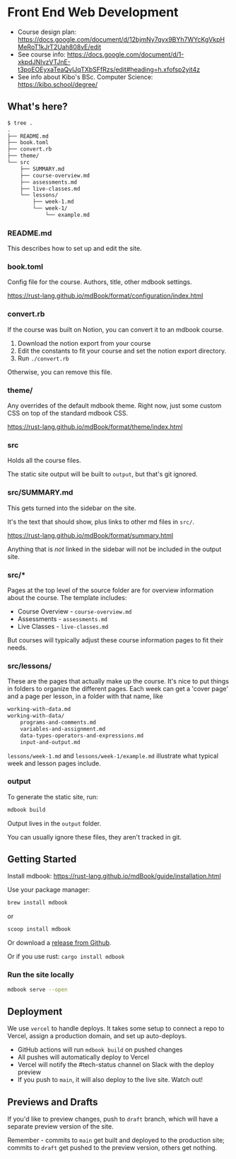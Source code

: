 # Front End Web Development

- Course design plan: https://docs.google.com/document/d/12bjmNy7qyx9BYh7WYcKgVkpHMeRoT1kJrT2Uah808vE/edit
- See course info: https://docs.google.com/document/d/1-xkpdJNIvzVTJnE-t3poEOEyxaTeaQvlJqTXbSFfRzs/edit#heading=h.xfofsp2yit4z
- See info about Kibo's BSc. Computer Science: https://kibo.school/degree/

## What's here?

```txt
$ tree .
.
├── README.md
├── book.toml
├── convert.rb
├── theme/
└── src
    ├── SUMMARY.md
    ├── course-overview.md
    ├── assessments.md
    ├── live-classes.md
    └── lessons/
        ├── week-1.md
        └── week-1/
            └── example.md
```

### README.md

This describes how to set up and edit the site.

### book.toml

Config file for the course. Authors, title, other mdbook settings.

https://rust-lang.github.io/mdBook/format/configuration/index.html

### convert.rb

If the course was built on Notion, you can convert it to an mdbook course.

1. Download the notion export from your course
2. Edit the constants to fit your course and set the notion export directory.
3. Run `./convert.rb`

Otherwise, you can remove this file.

### theme/

Any overrides of the default mdbook theme. Right now, just some custom CSS on
top of the standard mdbook CSS.

https://rust-lang.github.io/mdBook/format/theme/index.html

### src

Holds all the course files.

The static site output will be built to `output`, but that's git ignored.

### src/SUMMARY.md

This gets turned into the sidebar on the site.

It's the text that should show, plus links to other md files in `src/`.

https://rust-lang.github.io/mdBook/format/summary.html

Anything that is _not_ linked in the sidebar will not be included in the output
site.

### src/*

Pages at the top level of the source folder are for overview information about the course. The template includes:

- Course Overview - `course-overview.md`
- Assessments - `assessments.md`
- Live Classes - `live-classes.md`

But courses will typically adjust these course information pages to fit their needs.

### src/lessons/

These are the pages that actually make up the course. It's nice to put things in folders to organize the different pages. Each week can get a 'cover page' and a page per lesson, in a folder with that name, like

```txt
working-with-data.md
working-with-data/
    programs-and-comments.md
    variables-and-assignment.md
    data-types-operators-and-expressions.md
    input-and-output.md
```

`lessons/week-1.md` and `lessons/week-1/example.md` illustrate what typical week and lesson pages include.

### output

To generate the static site, run:

```bash
mdbook build
```

Output lives in the `output` folder.

You can usually ignore these files, they aren't tracked in git.

## Getting Started

Install mdbook: https://rust-lang.github.io/mdBook/guide/installation.html

Use your package manager: 

```bash
brew install mdbook
```

or

```bash
scoop install mdbook
```

Or download a [release from Github](https://github.com/rust-lang/mdBook/releases).

Or if you use rust: `cargo install mdbook`

### Run the site locally

```bash
mdbook serve --open
```

## Deployment

We use `vercel` to handle deploys. It takes some setup to connect a repo to
Vercel, assign a production domain, and set up auto-deploys.

- GitHub actions will run `mdbook build` on pushed changes
- All pushes will automatically deploy to Vercel
- Vercel will notify the #tech-status channel on Slack with the deploy preview
- If you push to `main`, it will also deploy to the live site. Watch out!

## Previews and Drafts

If you'd like to preview changes, push to `draft` branch, which will have a
separate preview version of the site.

Remember - commits to `main` get built and deployed to the production site; 
commits to `draft` get pushed to the preview version, others get nothing.

